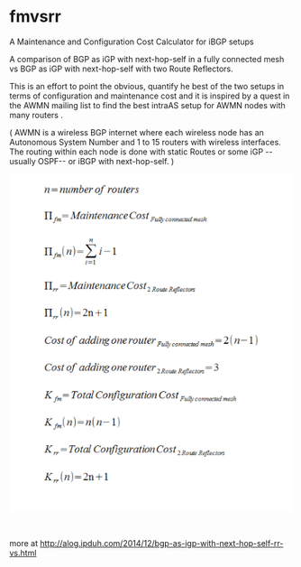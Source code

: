 fmvsrr
===

A Maintenance and Configuration Cost Calculator for iBGP setups

A comparison of BGP as iGP with next-hop-self in a fully connected mesh vs BGP as iGP with next-hop-self
with two Route Reflectors.

This is an effort to point the obvious,
quantify he best of the two setups in terms of configuration and maintenance cost
and it is inspired by a quest in the AWMN mailing list to find the best intraAS setup for AWMN nodes with many routers .


( AWMN is a wireless BGP internet where each wireless node has an Autonomous System Number and 1 to 15 routers with wireless interfaces. The routing within each node is done with static Routes or some iGP --usually OSPF-- or iBGP with next-hop-self. )


![discription](https://github.com/ipduh/fmvsrr/blob/master/full_mesh_vs_rr.gif)





<br />

more at http://alog.ipduh.com/2014/12/bgp-as-igp-with-next-hop-self-rr-vs.html
